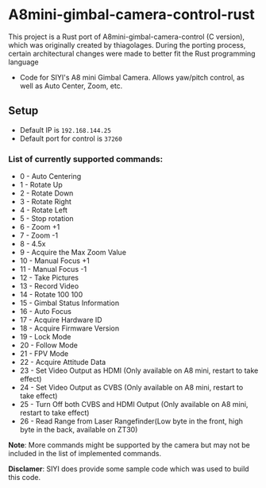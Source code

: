 # A8mini-gimbal-camera-control-rust

This project is a Rust port of A8mini-gimbal-camera-control (C version), which was originally created by thiagolages. During the porting process, certain architectural changes were made to better fit the Rust programming language
- Code for SIYI's A8 mini Gimbal Camera. Allows yaw/pitch control, as well as Auto Center, Zoom, etc.

## Setup

- Default IP is `192.168.144.25`
- Default port for control is `37260`

### List of currently supported commands:

- 0  - Auto Centering
- 1  - Rotate Up
- 2  - Rotate Down
- 3  - Rotate Right
- 4  - Rotate Left
- 5  - Stop rotation
- 6  - Zoom +1
- 7  - Zoom -1
- 8  - 4.5x
- 9  - Acquire the Max Zoom Value
- 10 - Manual Focus +1
- 11 - Manual Focus -1
- 12 - Take Pictures
- 13 - Record Video
- 14 - Rotate 100 100
- 15 - Gimbal Status Information
- 16 - Auto Focus
- 17 - Acquire Hardware ID
- 18 - Acquire Firmware Version
- 19 - Lock Mode
- 20 - Follow Mode
- 21 - FPV Mode
- 22 - Acquire Attitude Data
- 23 - Set Video Output as HDMI (Only available on A8 mini, restart to take effect)
- 24 - Set Video Output as CVBS (Only available on A8 mini, restart to take effect)
- 25 -  Turn Off both CVBS and HDMI Output (Only available on A8 mini, restart to take effect)
- 26 - Read Range from Laser Rangefinder(Low byte in the front, high byte in the back, available on ZT30)

**Note**: More commands might be supported by the camera but may not be included in the list of implemented commands.

**Disclamer**: SIYI does provide some sample code which was used to build this code.
